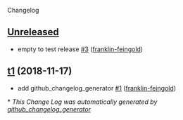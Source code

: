 Changelog

## [Unreleased](https://github.com/franklin-feingold/bids-specification-test/tree/HEAD)



- empty to test release [\#3](https://github.com/franklin-feingold/bids-specification-test/pull/3) ([franklin-feingold](https://github.com/franklin-feingold))

## [t1](https://github.com/franklin-feingold/bids-specification-test/tree/t1) (2018-11-17)


- add github\_changelog\_generator [\#1](https://github.com/franklin-feingold/bids-specification-test/pull/1) ([franklin-feingold](https://github.com/franklin-feingold))



\* *This Change Log was automatically generated by [github_changelog_generator](https://github.com/skywinder/Github-Changelog-Generator)*